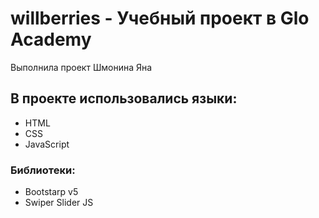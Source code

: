 # willberries - Учебный проект в Glo Academy
Выполнила проект Шмонина Яна
## В проекте использовались языки:
- HTML
- CSS
- JavaScript
### Библиотеки:
- Bootstarp v5
- Swiper Slider JS

